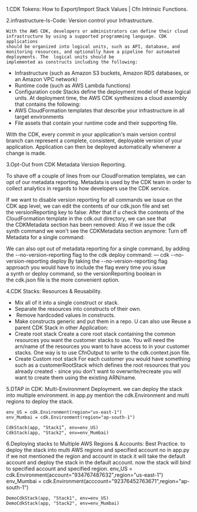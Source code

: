 1.CDK Tokens: How to Export/Import Stack Values | Cfn Intrinsic Functions.

2.infrastructure-Is-Code: Version control your Infrastructure.
	
	With the AWS CDK, developers or administrators can define their cloud infrastructure by using a supported programming language. CDK applications 
	should be organized into logical units, such as API, database, and monitoring resources, and optionally have a pipeline for automated deployments. The 	logical units should be
    implemented as constructs including the following:

* Infrastructure (such as Amazon S3 buckets, Amazon RDS databases, or an Amazon VPC network)
* Runtime code (such as AWS Lambda functions)
* Configuration code
Stacks define the deployment model of these logical units.
At deployment time, the AWS CDK synthesizes a cloud assembly that contains the following:
* AWS CloudFormation templates that describe your infrastructure in all target environments
* File assets that contain your runtime code and their supporting file.

With the CDK, every commit in your application's main version control branch can represent a complete, consistent, deployable version of your application.
Application can then be deployed automatically whenever a change is made.

3.Opt-Out from CDK Metadata Version Reporting.

To shave off a couple of lines from our CloudFormation templates, we can opt of our metadata reporting.
Metadata is used by the CDK team in order to collect analytics in regards to how developers use the CDK service.

If we want to disable version reporting for all commands we issue on the CDK app level, we can edit the contents of our cdk.json file and set the versionReporting key to false:
After that if u check the contents of the CloudFormation template in the cdk.out directory, we can see that the CDKMetadata section has been removed:
Also if we issue the cdk synth command we won't see the CDKMetadata section anymore:
Turn off Metadata for a single command:

We can also opt out of metadata reporting for a single command, by adding the --no-version-reporting flag to the cdk deploy command:
— cdk --no-version-reporting deploy
By taking the --no-version-reporting flag approach you would have to include the flag every time you issue a synth or deploy command, so the versionReporting boolean in the cdk.json file is the more convenient option.

4.CDK Stacks: Resources & Reusability.
* Mix all of it into a single construct or stack.
* Separate the resources into constructs of their own.
*  Remove hardcoded values in constructs.
* Make constructs generic and put them in a repo.
 U can also use Reuse a parent CDK Stack in other Application:
* Create root stack
	Create a core root stack containing the common resources you want the customer stacks to use. You will need the arn/name of the resources you want to have access to in your customer stacks. One way is to use CfnOutput to write to the cdk.context.json file.
* Create Custom root stack
	For each customer you would have something such as a customerRootStack which defines the root resources that you already created - since you don't want to overwrite/recreate you will want to create them using the existing ARN/name.

5.DTAP in CDK: Multi-Environment Deployment.
	we can deploy the stack into multiple environment.
	in app.py mention the cdk.Environment and multi regions to deploy the stack.

	env_US = cdk.Environment(region="us-east-1")
	env_Mumbai = cdk.Environment(region="ap-south-1")

	CdkStack(app, "Stack1”, env=env_US)
	CdkStack(app, "Stack2", env=env_Mumbai)

6.Deploying stacks to Multiple AWS Regions & Accounts: Best Practice.
	to deploy the stack into multi AWS regions and specified account no in app.py
	if we not mentioned the region and account in stack it will take the default account and deploy the stack in the default account.
	now the stack will bind to specified account and specified region.
	env_US = cdk.Environment(account="934767487632",region="us-east-1")
	env_Mumbai = cdk.Environment(acccount="92376452763671",region="ap-south-1")

	DemoCdkStack(app, "Stack1", env=env_US)
	DemoCdkStack(app, "Stack2", env=env_Mumbai)